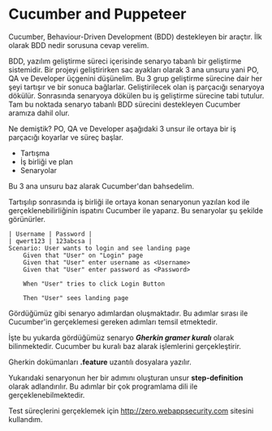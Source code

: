 
# Cucumber and Puppeteer

Cucumber, Behaviour-Driven Development (BDD) destekleyen bir araçtır. İlk olarak BDD nedir sorusuna cevap verelim.

BDD, yazılım geliştirme süreci içerisinde senaryo tabanlı bir geliştirme sistemidir. Bir projeyi geliştirirken sac ayakları olarak 3 ana unsuru yani PO, QA ve Developer üçgenini düşünelim. Bu 3 grup geliştirme sürecine dair her şeyi tartışır ve bir sonuca bağlarlar. Geliştirilecek olan iş parçacığı senaryoya dökülür. Sonrasında senaryoya dökülen bu iş geliştirme sürecine tabi tutulur. Tam bu noktada senaryo tabanlı BDD sürecini destekleyen Cucumber aramıza dahil olur.

Ne demiştik? PO, QA ve Developer aşağıdaki 3 unsur ile ortaya bir iş parçacığı koyarlar ve süreç başlar.
- Tartışma
- İş birliği ve plan
- Senaryolar

Bu 3 ana unsuru baz alarak Cucumber'dan bahsedelim.

Tartışılıp sonrasında iş birliği ile ortaya konan senaryonun yazılan kod ile gerçeklenebilirliğinin ispatını Cucumber ile yaparız. Bu senaryolar şu şekilde görünürler.

	| Username | Password |
	| qwert123 | 123abcsa |
    Scenario: User wants to login and see landing page
	    Given that "User" on "Login" page
	    Given that "User" enter username as <Username>
	    Given that "User" enter password as <Password> 
	
		When "User" tries to click Login Button
		
		Then "User" sees landing page

Gördüğümüz gibi senaryo adımlardan oluşmaktadır. Bu adımlar sırası ile Cucumber'in gerçeklemesi gereken adımları temsil etmektedir.

İşte bu yukarda gördüğümüz senaryo ***Gherkin gramer kuralı*** olarak bilinmektedir. Cucumber bu kuralı baz alarak işlemlerini gerçekleştirir.

Gherkin dokümanları **.feature** uzantılı dosyalara yazılır.

Yukarıdaki senaryonun her bir adımını oluşturan unsur **step-definition** olarak adlandırılır. Bu adımlar bir çok programlama dili ile gerçeklenebilmektedir.

Test süreçlerini gerçeklemek için http://zero.webappsecurity.com sitesini kullandım.
